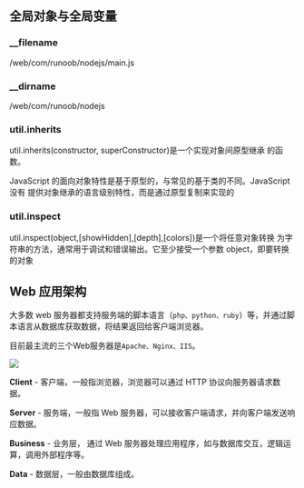## 全局对象与全局变量

### __filename
/web/com/runoob/nodejs/main.js

### __dirname
/web/com/runoob/nodejs

### util.inherits
util.inherits(constructor, superConstructor)是一个实现对象间原型继承 的函数。

JavaScript 的面向对象特性是基于原型的，与常见的基于类的不同。JavaScript 没有 提供对象继承的语言级别特性，而是通过原型复制来实现的

### util.inspect
util.inspect(object,[showHidden],[depth],[colors])是一个将任意对象转换 为字符串的方法，通常用于调试和错误输出。它至少接受一个参数 object，即要转换的对象

## Web 应用架构

大多数 web 服务器都支持服务端的脚本语言（`php、python、ruby`）等，并通过脚本语言从数据库获取数据，将结果返回给客户端浏览器。

目前最主流的三个Web服务器是`Apache、Nginx、IIS`。

![](https://i.imgur.com/WHrPcfv.jpg)

**Client** - 客户端，一般指浏览器，浏览器可以通过 HTTP 协议向服务器请求数据。

**Server** - 服务端，一般指 Web 服务器，可以接收客户端请求，并向客户端发送响应数据。

**Business** - 业务层， 通过 Web 服务器处理应用程序，如与数据库交互，逻辑运算，调用外部程序等。

**Data** - 数据层，一般由数据库组成。